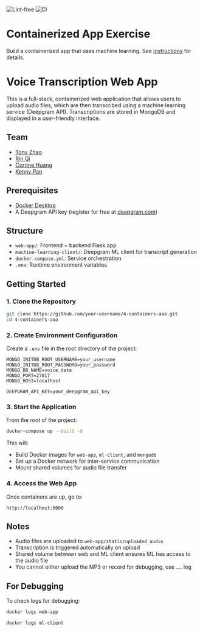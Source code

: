 ![Lint-free](https://github.com/nyu-software-engineering/containerized-app-exercise/actions/workflows/lint.yml/badge.svg)
![CI](https://github.com/nyu-software-engineering/containerized-app-exercise/actions/workflows/ci.yml/badge.svg)

# Containerized App Exercise

Build a containerized app that uses machine learning. See [instructions](./instructions.md) for details.

# Voice Transcription Web App 

This is a full-stack, containerized web application that allows users to upload audio files, which are then transcribed using a machine learning service (Deepgram API). Transcriptions are stored in MongoDB and displayed in a user-friendly interface.

## Team

- [Tony Zhao](https://github.com/Tonyzsp)
- [Rin Qi](https://github.com/Rin-Qi)
- [Corrine Huang](https://github.com/ChuqiaoHuang)
- [Kenny Pan](https://github.com/kenny-pan)

## Prerequisites

- [Docker Desktop](https://www.docker.com/products/docker-desktop/)
- A Deepgram API key (register for free at [deepgram.com](https://www.deepgram.com/))


## Structure

- `web-app/`: Frontend + backend Flask app
- `machine-learning-client/`: Deepgram ML client for transcript generation
- `docker-compose.yml`: Service orchestration
- `.env`: Runtime environment variables


## Getting Started

### 1. Clone the Repository

```bash
git clone https://github.com/your-username/4-containers-aaa.git
cd 4-containers-aaa
```

### 2. Create Environment Configuration

Create a `.env` file in the root directory of the project:

```env
MONGO_INITDB_ROOT_USERNAME=your_username
MONGO_INITDB_ROOT_PASSWORD=your_password
MONGO_DB_NAME=voice_data
MONGO_PORT=27017
MONGO_HOST=localhost

DEEPGRAM_API_KEY=your_deepgram_api_key
```

### 3. Start the Application

From the root of the project:

```bash
docker-compose up --build -d
```

This will:
- Build Docker images for `web-app`, `ml-client`, and `mongodb`
- Set up a Docker network for inter-service communication
- Mount shared volumes for audio file transfer

### 4. Access the Web App

Once containers are up, go to:

```
http://localhost:5000
```

## Notes

- Audio files are uploaded to `web-app/static/uploaded_audio`
- Transcription is triggered automatically on upload
- Shared volume between web and ML client ensures ML has access to the audio file
- You cannot either upload the MP3 or record
for debugging, use ....  log


## For Debugging

To check logs for debugging:

```bash
docker logs web-app
```
```bash
docker logs ml-client
```





